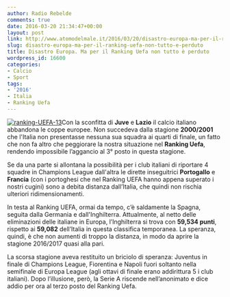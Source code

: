 ```yaml
---
author: Radio Rebelde
comments: true
date: 2016-03-20 21:34:47+00:00
layout: post
link: http://www.atomodelmale.it/2016/03/20/disastro-europa-ma-per-il-ranking-uefa-non-tutto-e-perduto/
slug: disastro-europa-ma-per-il-ranking-uefa-non-tutto-e-perduto
title: Disastro Europa. Ma per il Ranking Uefa non tutto è perduto
wordpress_id: 16600
categories:
- Calcio
- Sport
tags:
- '2016'
- Italia
- Ranking Uefa
---
```


[![ranking-UEFA-13](http://www.atomodelmale.it/wp-content/uploads/2016/03/ranking-UEFA-13-300x225.jpg)](http://www.atomodelmale.it/2016/03/20/disastro-europa-ma-per-il-ranking-uefa-non-tutto-e-perduto/ranking-uefa-13/)Con la sconfitta di **Juve** e **Lazio** il calcio italiano abbandona le coppe europee. Non succedeva dalla stagione **2000/2001** che l'Italia non presentasse nessuna sua squadra ai quarti di finale, un fatto che non fa altro che peggiorare la nostra situazione nel **Ranking Uefa**, rendendo impossibile l’aggancio al 3° posto in questa stagione.

Se da una parte si allontana la possibilità per i club italiani di riportare 4 squadre in Champions League dall'altra le dirette inseguitrici **Portogallo** e **Francia** (con i portoghesi che nel Ranking UEFA hanno appena superato i nostri cugini) sono a debita distanza dall’Italia, che quindi non rischia ulteriori ridimensionamenti.



In testa al Ranking UEFA, ormai da tempo, c’è saldamente la Spagna, seguita dalla Germania e dall'Inghilterra. Attualmente, al netto delle eliminazioni delle italiane in Europa, l’Inghilterra si trova con **59,534 punti**, rispetto ai **59,082** dell’Italia in questa classifica temporanea. La speranza, quindi, è che non aumenti di troppo la distanza, in modo da aprire la stagione 2016/2017 quasi alla pari.

La scorsa stagione aveva restituito un briciolo di speranza: Juventus in finale di Champions League, Fiorentina e Napoli fuori soltanto nella semifinale di Europa League (agli ottavi di finale erano addirittura 5 i club italiani). Dopo l’illusione, però, la Serie A riscende nell’anonimato e dice addio per ora al terzo posto del Ranking Uefa.
